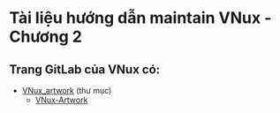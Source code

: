 # Tài liệu hướng dẫn maintain VNux - Chương 2
## Trang GitLab của VNux có:
- [VNux_artwork](https://gitlab.com/VNux/vnux_artwork) (thư mục)
  - [VNux-Artwork](https://gitlab.com/VNux/vnux_artwork/VNux-Artwork)
